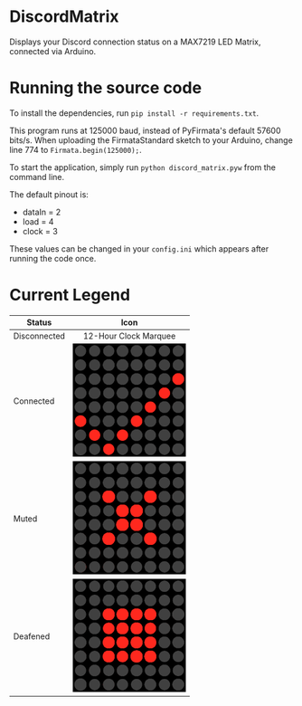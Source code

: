 # DiscordMatrix

Displays your Discord connection status on a MAX7219 LED Matrix, connected via Arduino.

# Running the source code

To install the dependencies, run `pip install -r requirements.txt`. 

This program runs at 125000 baud, instead of PyFirmata's default 57600 bits/s. When uploading the FirmataStandard sketch
to your Arduino, change line 774 to `Firmata.begin(125000);`.

To start the application, simply run `python discord_matrix.pyw` from the command line.

The default pinout is:
* dataIn = 2
* load = 4
* clock = 3

These values can be changed in your `config.ini` which appears after running the code once. 

# Current Legend

| Status | Icon |
| ------ | :----: |
| Disconnected | 12-Hour Clock Marquee |
| Connected | <img src="./images/connected.png" alt="connected" width="200px" height="200px"/> |
| Muted |  <img src="./images/muted.png" alt="muted" width="200px" height="200px"/> |
| Deafened | <img src="./images/deafened.png" alt="deafened" width="200px" height="200px"/> |
